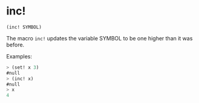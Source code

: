 # inc!

`(inc! SYMBOL)`

The macro `inc!` updates the variable SYMBOL to be one higher than it
was before.

Examples:

```lisp
> (set! x 3)
#null
> (inc! x)
#null
> x
4
```
